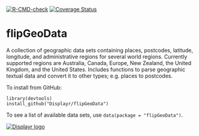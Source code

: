 [![R-CMD-check](https://github.com/Displayr/flipGeoData/workflows/R-CMD-check/badge.svg)](https://github.com/Displayr/flipGeoData/actions)
[![Coverage Status](https://coveralls.io/repos/github/Displayr/flipGeoData/badge.svg?branch=master)](https://coveralls.io/github/Displayr/flipGeoData?branch=master)
# flipGeoData

A collection of geographic data sets containing places, postcodes,
latitude, longitude, and administrative regions for several world
regions. Currently supported regions are Australia, Canada, Europe,
New Zealand, the United Kingdom, and the United
States. Includes functions to parse geographic textual data and
convert it to other types; e.g. places to postcodes.

To install from GitHub:
```
library(devtools)
install_github("Displayr/flipGeoData")
```

To see a list of available data sets, use `data(package = "flipGeoData")`.

[![Displayr logo](https://mwmclean.github.io/img/logo-header.png)](https://www.displayr.com)
